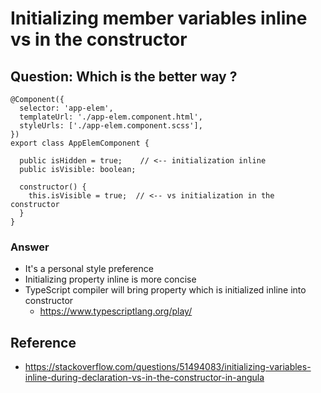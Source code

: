 # Initializing member variables inline vs in the constructor
## Question: Which is the better way ?
```
@Component({
  selector: 'app-elem',
  templateUrl: './app-elem.component.html',
  styleUrls: ['./app-elem.component.scss'],
})
export class AppElemComponent {

  public isHidden = true;    // <-- initialization inline
  public isVisible: boolean;

  constructor() {
    this.isVisible = true;  // <-- vs initialization in the constructor
  }
}
```
### Answer
- It's a personal style preference
- Initializing property inline is more concise
- TypeScript compiler will bring property which is initialized inline into constructor
  - https://www.typescriptlang.org/play/

## Reference
- https://stackoverflow.com/questions/51494083/initializing-variables-inline-during-declaration-vs-in-the-constructor-in-angula

